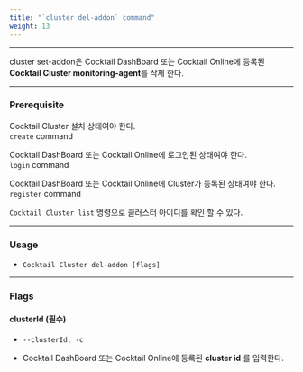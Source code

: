 ```yaml
---
title: "`cluster del-addon` command"
weight: 13
---
```


---
cluster set-addon은 Cocktail DashBoard 또는 Cocktail Online에 등록된 **Cocktail Cluster monitoring-agent**를 삭제 한다. 

---

### Prerequisite
Cocktail Cluster 설치 상태여야 한다.  
`create` command 

Cocktail DashBoard 또는 Cocktail Online에 로그인된 상태여야 한다.  
`login` command 

Cocktail DashBoard 또는 Cocktail Online에 Cluster가 등록된 상태여야 한다.  
`register` command 

`Cocktail Cluster list` 명령으로 클러스터 아이디를 확인 할 수 있다.

----
### Usage

* `Cocktail Cluster del-addon [flags]`

----
### Flags

#### clusterId (필수)

* `--clusterId, -c`

* Cocktail DashBoard 또는 Cocktail Online에 등록된 **cluster id** 를 입력한다.
